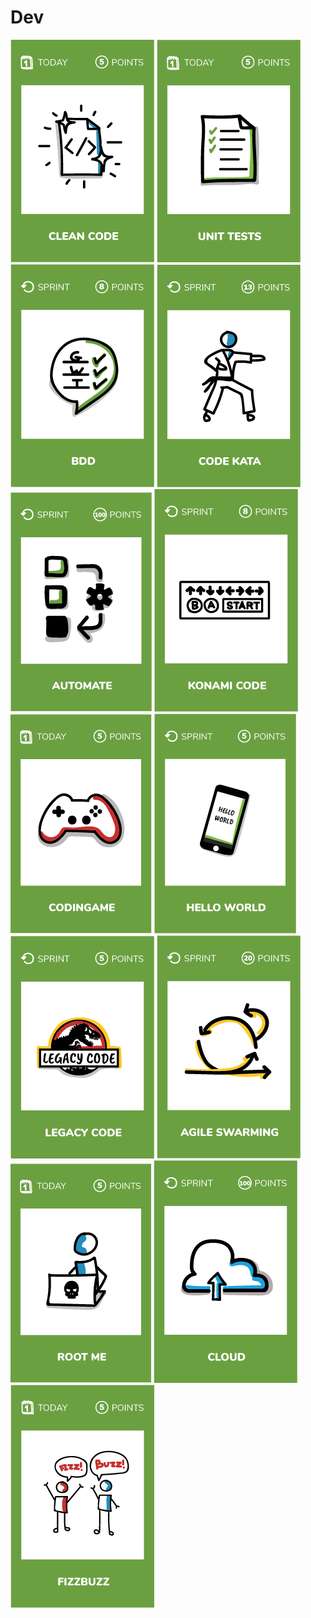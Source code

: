 # Dev  
[![Clean some "dead" or "crappy" code](images/clean-code.png)](clean-code.md)
[![Write 5 unit tests](images/unit-tests.png)](unit-tests.md)
[![Write 3 BDD scenarios](images/bdd.png)](bdd.md)
[![Organize a code kata session](images/code-kata.png)](code-kata.md)
[![Automate an actual manual task](images/automate.png)](automate.md)
[![Konami code](images/konami-code.png)](konami-code.md)
[![Do an exercise on the coding game web site](images/codingame.png)](codingame.md)
[![hello world](images/hello-world.png)](hello-world.md)
[![Identify & refactor legacy code](images/legacy-code.png)](legacy-code.md)
[![Agile swarming](images/agile-swarming.png)](agile-swarming.md)
[![Root me](images/root-me.png)](root-me.md)
[![Cloud](images/cloud.png)](cloud.md)
[![Fizzbuzz](images/fizzbuzz.png)](fizz-buzz.md)
